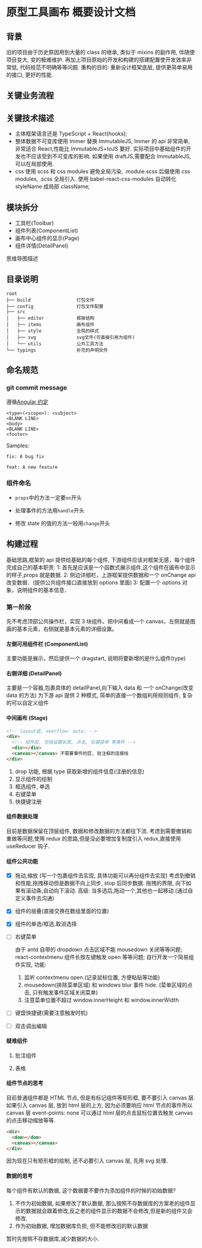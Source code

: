 # 原型工具画布 概要设计文档

## 背景

旧的项目由于历史原因用到大量的 class 的继承, 类似于 mixins 的副作用, 伴随使项目变大, 变的极难维护.
再加上项目原始的开发和构建的搭建配置使开发效率非常低, 代码规范不明确等等问题.
重构的目的: 重新设计框架底层, 提供更简单易用的接口, 更好的性能.

## 关键业务流程

## 关键技术描述

- 主体框架语言还是 TypeScript + React(hooks);
- 整体数据不可变库使用 Immer 替换 ImmutableJS, Immer 的 api 非常简单, 非常适合 React,性能比 ImmutableJS+toJS 要好. 实际项目中基础组件的开发也不应该受到不可变库的影响. 如果使用 draftJS,需要配合 ImmutableJS, 可以在局部使用.
- css 使用 scss 和 css modules 避免全局污染, .module.scss 后缀使用 css modules, .scss 全局引入. 使用 babel-react-css-modules 自动转化 styleName 成局部 className;

## 模块拆分

- 工具栏(Toolbar)
- 组件列表(ComponentList)
- 画布中心组件的显示(Page)
- 组件详情(DetailPanel)

思维导图描述

## 目录说明

```
root
├── build                 打包文件
├── config                打包文件配置
├── src
│   ├── editor            框架结构
│   ├── items             画布组件
│   ├── style             全局的样式
│   ├── svg               svg文件(可直接引用为组件)
│   └── utils             公共工具方法
└── typings               补充的声明文件

```

## 命名规范

### git commit message

遵循[Angular 约定](https://github.com/angular/angular/blob/22b96b9/CONTRIBUTING.md#-commit-message-guidelines)

```
<type>(<scope>): <subject>
<BLANK LINE>
<body>
<BLANK LINE>
<footer>

```

Samples:

```
fix: A bug fix

feat: A new feature

```

### 组件命名

- `props`中的方法一定要`on`开头

- 处理事件的方法用`handle`开头

- 修改 state 的值的方法一般用`change`开头

## 构建过程

基础思路,框架的 api 提供给基础的每个组件, 下游组件应该对框架无感，每个组件完成自己的基本职责:
1: 首先是应该是一个函数式展示组件,这个组件在画布中显示的样子,props 就是数据.
2: 侧边详细栏，上游框架提供数据和一个 onChange api 改变数据．(提供公共组件接口直接放到 options 里面)
3: 配置一个 options 对象，说明组件的基本信息．

### 第一阶段

先不考虑顶部公共操作栏，实现 3 块组件。把中间看成一个 canvas，左侧就是图画的基本元素，右侧就是基本元素的详细设置。

#### 左侧可用组件栏 (ComponentList)

主要功能是展示，然后提供一个 dragstart, 说明将要新增的是什么组件(type)

#### 右侧详细 (DetailPanel)

主要是一个容器,包裹具体的 detailPanel,向下输入 data 和 一个 onChange(改变 data 的方法)
为下游 api 提供 2 种模式, 简单的直接一个数组利用规则组件, 复杂的可以自定义组件

#### 中间画布 (Stage)

```html
<!-- layout层, overflow: auto; -->
<div>
  <!-- 组件层, 包括设置长宽, 点击, 右键菜单 等事件 -->
  <div></div>
  <canvas></canvas> 不需要事件的层, 批注框的连接线
</div>
```

1. drop 功能, 根据 type 获取新增的组件信息(注册的信息)
2. 显示组件的绘制
3. 框选组件, 单选
4. 右键菜单
5. 快捷键注册

#### 组件数据处理

目前是数据保留在顶层组件, 数据和修改数据的方法都往下流.
考虑到需要撤销和重做等问题,使用 redux 的思路,但是没必要增加复制度引入 redux,直接使用 useReducer 钩子.

#### 组件公共功能

- [x] 拖动,缩放 (写一个包裹组件去实现, 具体功能可以再分组件去实现)
      考虑到撤销和性能,拖拽移动但是数据不向上同步, stop 后同步数据.
      拖拽的界限, 向下如果有滚动条,自动向下滚动.
      高级: 当多选后,拖动一个,其他也一起移动.(通过自定义事件去沟通)
- [x] 组件的层叠(直接交换在数组里面的位置)
- [x] 组件的单选/框选,取消选择
- [ ] 右键菜单

  由于 antd 自带的 dropdown 点击区域不能 mousedown 关闭等等问题;
  react-contextmenu 组件长按左键触发 open 等等问题;
  自行开发一个简易组件实现, 功能:

  1. 监听 contextmenu open.(记录鼠标位置, 方便粘贴等功能)
  2. mousedown(排除菜单区域) 和 windows blur 事件 hide. (菜单区域的点击, 只有触发事件区域关闭菜单)
  3. 注意菜单位置不超过 window.innerHeight 和 window.innerWidth

- [ ] 键盘快捷键(需要注意触发时机)
- [ ] 双击调出编辑

#### 疑难组件

1. 批注组件

2. 表格

#### 组件节点的思考

目前普通组件都是 HTML 节点, 但是有标记组件等矩形框, 要不要引入 canvas 层.
如果引入 canvas 层, 放到 html 层的上方, 因为必须要响应 html 节点的事件所以 canvas 层 event-points: none
可以通过 html 层的点击鼠标位置去触发 canvas 的点击移动缩放等等.

```html
<div>
  <dom></dom>
  <canvas></canvas>
</div>
```

因为现在只有矩形框的绘制, 还不必要引入 canvas 层, 先用 svg 处理.

#### 数据的思考

每个组件有默认的数据, 这个数据要不要作为添加组件的时候的初始数据?

1. 不作为初始数据, 如果修改了默认数据, 那么按照不存数据库的方案老的组件显示的数据就会跟着修改,反之老的组件显示的数据不会修改,但是新的组件又会修改.
2. 作为初始数据, 增加数据库负担, 但不能修改旧的默认数据

暂时先按照不存数据库,减少数据的大小.
